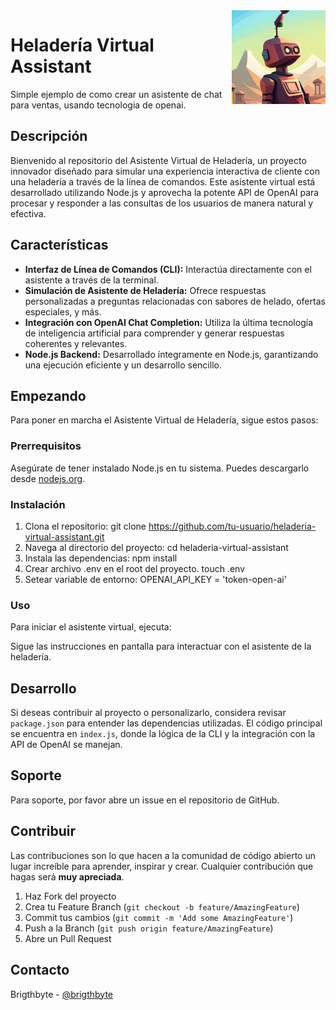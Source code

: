 <img src="https://github.com/damiancipolat/node-gpt-ice-cream-bot/blob/main/logo.jpeg?raw=true" width="150px" align="right" />

# Heladería Virtual Assistant

Simple ejemplo de como crear un asistente de chat para ventas, usando tecnologia de openai.

## Descripción

Bienvenido al repositorio del Asistente Virtual de Heladería, un proyecto innovador diseñado para simular una experiencia interactiva de cliente con una heladería a través de la línea de comandos. Este asistente virtual está desarrollado utilizando Node.js y aprovecha la potente API de OpenAI para procesar y responder a las consultas de los usuarios de manera natural y efectiva.

## Características

- **Interfaz de Línea de Comandos (CLI):** Interactúa directamente con el asistente a través de la terminal.
- **Simulación de Asistente de Heladería:** Ofrece respuestas personalizadas a preguntas relacionadas con sabores de helado, ofertas especiales, y más.
- **Integración con OpenAI Chat Completion:** Utiliza la última tecnología de inteligencia artificial para comprender y generar respuestas coherentes y relevantes.
- **Node.js Backend:** Desarrollado íntegramente en Node.js, garantizando una ejecución eficiente y un desarrollo sencillo.

## Empezando

Para poner en marcha el Asistente Virtual de Heladería, sigue estos pasos:

### Prerrequisitos

Asegúrate de tener instalado Node.js en tu sistema. Puedes descargarlo desde [nodejs.org](https://nodejs.org/).

### Instalación

1. Clona el repositorio:
   git clone https://github.com/tu-usuario/heladeria-virtual-assistant.git
2. Navega al directorio del proyecto:
   cd heladeria-virtual-assistant
3. Instala las dependencias:
   npm install
4. Crear archivo .env en el root del proyecto.
   touch .env
5. Setear variable de entorno:
   OPENAI_API_KEY = 'token-open-ai'

### Uso

Para iniciar el asistente virtual, ejecuta:

Sigue las instrucciones en pantalla para interactuar con el asistente de la heladería.

## Desarrollo

Si deseas contribuir al proyecto o personalizarlo, considera revisar `package.json` para entender las dependencias utilizadas. El código principal se encuentra en `index.js`, donde la lógica de la CLI y la integración con la API de OpenAI se manejan.

## Soporte

Para soporte, por favor abre un issue en el repositorio de GitHub.

## Contribuir

Las contribuciones son lo que hacen a la comunidad de código abierto un lugar increíble para aprender, inspirar y crear. Cualquier contribución que hagas será **muy apreciada**.

1. Haz Fork del proyecto
2. Crea tu Feature Branch (`git checkout -b feature/AmazingFeature`)
3. Commit tus cambios (`git commit -m 'Add some AmazingFeature'`)
4. Push a la Branch (`git push origin feature/AmazingFeature`)
5. Abre un Pull Request

## Contacto

Brigthbyte - [@brigthbyte](https://twitter.com/brigthbyte)
